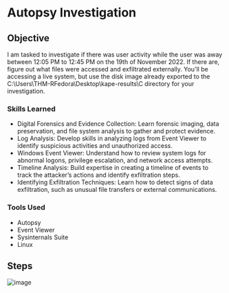 # Autopsy Investigation

## Objective

I am tasked to investigate if there was user activity while the user was away between 12:05 PM to 12:45 PM on the 19th of November 2022. If there are, figure out what files were accessed and exfiltrated externally.
You'll be accessing a live system, but use the disk image already exported to the C:\Users\THM-RFedora\Desktop\kape-results\C directory for your investigation.  

### Skills Learned

- Digital Forensics and Evidence Collection: Learn forensic imaging, data preservation, and file system analysis to gather and protect evidence.
- Log Analysis: Develop skills in analyzing logs from Event Viewer to identify suspicious activities and unauthorized access.
- Windows Event Viewer: Understand how to review system logs for abnormal logons, privilege escalation, and network access attempts.
- Timeline Analysis: Build expertise in creating a timeline of events to track the attacker’s actions and identify exfiltration steps.
- Identifying Exfiltration Techniques: Learn how to detect signs of data exfiltration, such as unusual file transfers or external communications.

### Tools Used

- Autopsy
- Event Viewer
- Sysinternals Suite
- Linux




## Steps






![image](https://github.com/user-attachments/assets/145869a0-1ae0-4634-a034-6effb17d547c)
